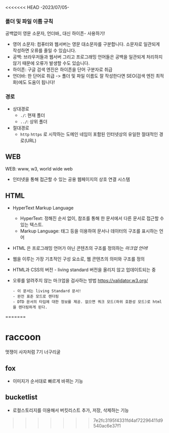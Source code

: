 <<<<<<< HEAD
-2023/07/05-

### 폴더 및 파일 이름 규칙

공백없이 영문 소문자, 언더바\_ 대신 하이픈- 사용하기!

- 영어 소문자: 컴퓨터와 웹서버는 영문 대소문자를 구분합니다. 소문자로 일관되게 작성하면 오류를 줄일 수 있습니다.
- 공백: 브라우저들과 웹서버 그리고 프로그래밍 언어들은 공백을 일관되게 처리하지 않기 때문에 오류가 발생할 수도 있습니다.
- 하이픈: 구글 검색 엔진은 하이픈을 단어 구분자로 취급
- 언더바: 한 단어로 취급
  -> 폴더 및 파일 이름도 잘 작성한다면 SEO(검색 엔진 최적화)에도 도움이 됩니다!

### 경로

- 상대경로
  - `./`: 현재 폴더
  - `../`: 상위 폴더
- 절대경로
  - `http` `https` 로 시작하는 도메인 네임이 포함된 인터넷상의 유일한 절대적인 경로(URL)

## WEB

WEB: www, w3, world wide web

- 인터넷을 통해 접근할 수 있는 공용 웹페이지의 상호 연결 시스템

## HTML

- HyperText Markup Language
  - HyperText: 정해진 순서 없이, 참조를 통해 한 문서에서 다른 문서로 접근할 수 있는 텍스트.
  - Markup Language: 태그 등을 이용하여 문서나 데이터의 구조를 표시하는 언어
- HTML 은 프로그래밍 언어가 아닌 콘텐츠의 구조를 정의하는 _마크업 언어!_
- 웹을 이루는 가장 기초적인 구성 요소로, 웹 콘텐츠의 의미와 구조를 정의

- HTML과 CSS의 버전 - living standard 버전을 올리지 않고 업데이트되는 중
- 오류를 알려주지 않는 마크업을 검사하는 방법
  https://validator.w3.org/
  <!DOCTYPE html>
      - 이 문서는 living Standard 문서!
      - 완전 표준 모드로 렌더링
      - DTD 문서의 타입에 대한 정보를 제공. 없으면 쿼크 모드(하위 호환성 모드)로 html을 렌더링하게 된다.
=======
# raccoon
멋쟁이 사자처럼 7기 너구리굴

## fox
- 이미지가 순서대로 빠르게 바뀌는 기능

## bucketlist
- 로컬스토리지를 이용해서 버킷리스트 추가, 저장, 삭제하는 기능
>>>>>>> 7e2fc3195f4331fd4af72296411d9540ac6e37f1
